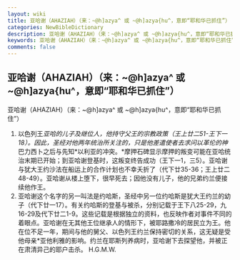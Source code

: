 ```yaml
---
layout: wiki
title: 亚哈谢（AHAZIAH）（来：~@h]azya^ 或 ~@h]azya{hu^，意即“耶和华已抓住”）
categories: NewBibleDictionary
description: 亚哈谢（AHAZIAH）（来：~@h]azya^ 或 ~@h]azya{hu^，意即“耶和华已抓住”）
keywords: 亚哈谢（AHAZIAH）（来：~@h]azya^ 或 ~@h]azya{hu^，意即“耶和华已抓住”）
comments: false
---
```


## 亚哈谢（AHAZIAH）（来：~@h]azya^ 或 ~@h]azya{hu^，意即“耶和华已抓住”）



亚哈谢（AHAZIAH）（来：~@h]azya^ 或 ~@h]azya{hu^，意即“耶和华已抓住”）
1. 以色列王*亚哈的儿子及继位人，他持守父王的宗教政策（王上廿二51-王下一18）。因此，圣经对他两年统治所关注的，只是他差遣使者去求问以革伦的神*巴力西卜之后与先知*以利亚的冲突。*摩押石碑显示摩押的叛变可能在亚哈统治末期已开始；到亚哈谢登基时，这叛变终告成功（王下一1，三5）。亚哈谢与犹大王约沙法在船运上的合作计划也不幸夭折了（代下廿35-36；王上廿二48-49）。亚哈谢从楼上堕下，很早死去；因他没有儿子，他的兄弟约兰便接续他作王。
2. 亚哈谢这个名字的另一叫法是约哈斯，圣经中另一位约哈斯是犹大王约兰的幼子（代下廿一17）。有关约哈斯的登基与被杀，分别记载于王下八25-29，九16-29及代下廿二1-9。这些记载是根据独立的资料，也反映作者对事件不同的着眼点。亚哈谢在无其他王位继承人的情形下，被耶路撒冷的居民立为王。他在位不足一年，期间与他的舅父、以色列王约兰保持密切的关系，这无疑是受他母亲*亚他利雅的影响。约兰在耶斯列养病时，亚哈谢下去探望他，并被正在肃清异己的耶户击杀。
H.G.M.W.



